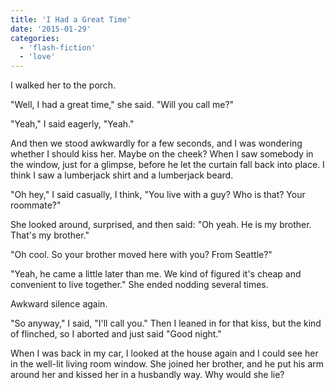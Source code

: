 ```yaml
---
title: 'I Had a Great Time'
date: '2015-01-29'
categories:
  - 'flash-fiction'
  - 'love'
---
```


I walked her to the porch.

<!-- truncate -->


"Well, I had a great time," she said. "Will you call me?"

"Yeah," I said eagerly, "Yeah."

And then we stood awkwardly for a few seconds, and I was wondering whether I
should kiss her. Maybe on the cheek? When I saw somebody in the window, just for
a glimpse, before he let the curtain fall back into place. I think I saw a
lumberjack shirt and a lumberjack beard.

"Oh hey," I said casually, I think, "You live with a guy? Who is that? Your
roommate?"

She looked around, surprised, and then said: "Oh yeah. He is my brother. That's
my brother."

"Oh cool. So your brother moved here with you? From Seattle?"

"Yeah, he came a little later than me. We kind of figured it's cheap and
convenient to live together." She ended nodding several times.

Awkward silence again.

"So anyway," I said, "I'll call you." Then I leaned in for that kiss, but the
kind of flinched, so I aborted and just said "Good night."

When I was back in my car, I looked at the house again and I could see her in
the well-lit living room window. She joined her brother, and he put his arm
around her and kissed her in a husbandly way. Why would she lie?

